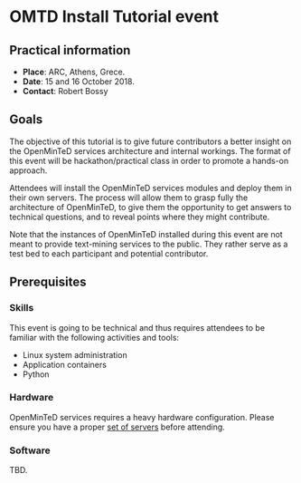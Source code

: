 # OMTD Install Tutorial event

## Practical information

* **Place**: ARC, Athens, Grece.
* **Date**: 15 and 16 October 2018.
* **Contact**: Robert Bossy

## Goals

The objective of this tutorial is to give future contributors a better insight on the OpenMinTeD services architecture and internal workings. The format of this event will be hackathon/practical class in order to promote a hands-on approach.

Attendees will install the OpenMinTeD services modules and deploy them in their own servers. The process will allow them to grasp fully the architecture of OpenMinTeD, to give them the opportunity to get answers to technical questions, and to reveal points where they might contribute.

Note that the instances of OpenMinTeD installed during this event are not meant to provide text-mining services to the public. They rather serve as a test bed to each participant and potential contributor.

## Prerequisites

### Skills

This event is going to be technical and thus requires attendees to be familiar with the following activities and tools:

* Linux system administration
* Application containers
* Python

### Hardware

OpenMinTeD services requires a heavy hardware configuration. Please ensure you have a proper [set of servers](https://github.com/openminted/install-tutorial/blob/master/hardware-requirements.md) before attending.

### Software

TBD.
